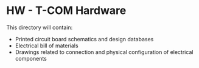 # HW - T-COM Hardware

This directory will contain:

* Printed circuit board schematics and design databases
* Electrical bill of materials
* Drawings related to connection and physical configuration of electrical components
